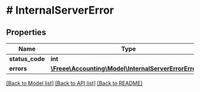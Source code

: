 # # InternalServerError

## Properties

Name | Type | Description | Notes
------------ | ------------- | ------------- | -------------
**status_code** | **int** |  | [optional] 
**errors** | [**\Freee\Accounting\Model\InternalServerErrorErrors[]**](InternalServerErrorErrors.md) |  | [optional] 

[[Back to Model list]](../../README.md#documentation-for-models) [[Back to API list]](../../README.md#documentation-for-api-endpoints) [[Back to README]](../../README.md)


